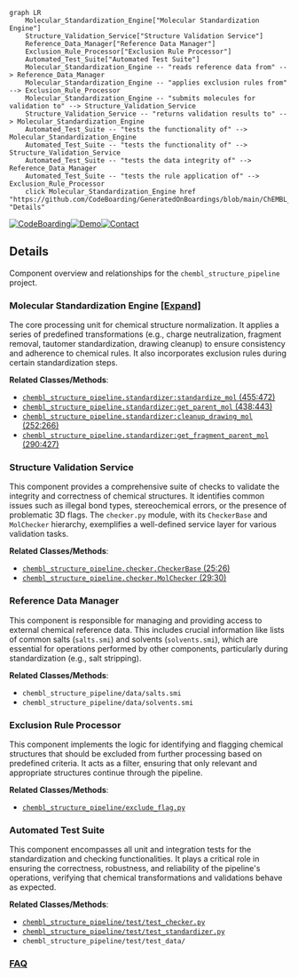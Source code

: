```mermaid
graph LR
    Molecular_Standardization_Engine["Molecular Standardization Engine"]
    Structure_Validation_Service["Structure Validation Service"]
    Reference_Data_Manager["Reference Data Manager"]
    Exclusion_Rule_Processor["Exclusion Rule Processor"]
    Automated_Test_Suite["Automated Test Suite"]
    Molecular_Standardization_Engine -- "reads reference data from" --> Reference_Data_Manager
    Molecular_Standardization_Engine -- "applies exclusion rules from" --> Exclusion_Rule_Processor
    Molecular_Standardization_Engine -- "submits molecules for validation to" --> Structure_Validation_Service
    Structure_Validation_Service -- "returns validation results to" --> Molecular_Standardization_Engine
    Automated_Test_Suite -- "tests the functionality of" --> Molecular_Standardization_Engine
    Automated_Test_Suite -- "tests the functionality of" --> Structure_Validation_Service
    Automated_Test_Suite -- "tests the data integrity of" --> Reference_Data_Manager
    Automated_Test_Suite -- "tests the rule application of" --> Exclusion_Rule_Processor
    click Molecular_Standardization_Engine href "https://github.com/CodeBoarding/GeneratedOnBoardings/blob/main/ChEMBL_Structure_Pipeline/Molecular_Standardization_Engine.md" "Details"
```

[![CodeBoarding](https://img.shields.io/badge/Generated%20by-CodeBoarding-9cf?style=flat-square)](https://github.com/CodeBoarding/GeneratedOnBoardings)[![Demo](https://img.shields.io/badge/Try%20our-Demo-blue?style=flat-square)](https://www.codeboarding.org/demo)[![Contact](https://img.shields.io/badge/Contact%20us%20-%20contact@codeboarding.org-lightgrey?style=flat-square)](mailto:contact@codeboarding.org)

## Details

Component overview and relationships for the `chembl_structure_pipeline` project.

### Molecular Standardization Engine [[Expand]](./Molecular_Standardization_Engine.md)
The core processing unit for chemical structure normalization. It applies a series of predefined transformations (e.g., charge neutralization, fragment removal, tautomer standardization, drawing cleanup) to ensure consistency and adherence to chemical rules. It also incorporates exclusion rules during certain standardization steps.


**Related Classes/Methods**:

- <a href="https://github.com/chembl/ChEMBL_Structure_Pipeline/blob/master/chembl_structure_pipeline/standardizer.py#L455-L472" target="_blank" rel="noopener noreferrer">`chembl_structure_pipeline.standardizer:standardize_mol` (455:472)</a>
- <a href="https://github.com/chembl/ChEMBL_Structure_Pipeline/blob/master/chembl_structure_pipeline/standardizer.py#L438-L443" target="_blank" rel="noopener noreferrer">`chembl_structure_pipeline.standardizer:get_parent_mol` (438:443)</a>
- <a href="https://github.com/chembl/ChEMBL_Structure_Pipeline/blob/master/chembl_structure_pipeline/standardizer.py#L252-L266" target="_blank" rel="noopener noreferrer">`chembl_structure_pipeline.standardizer:cleanup_drawing_mol` (252:266)</a>
- <a href="https://github.com/chembl/ChEMBL_Structure_Pipeline/blob/master/chembl_structure_pipeline/standardizer.py#L290-L427" target="_blank" rel="noopener noreferrer">`chembl_structure_pipeline.standardizer:get_fragment_parent_mol` (290:427)</a>


### Structure Validation Service
This component provides a comprehensive suite of checks to validate the integrity and correctness of chemical structures. It identifies common issues such as illegal bond types, stereochemical errors, or the presence of problematic 3D flags. The `checker.py` module, with its `CheckerBase` and `MolChecker` hierarchy, exemplifies a well-defined service layer for various validation tasks.


**Related Classes/Methods**:

- <a href="https://github.com/chembl/ChEMBL_Structure_Pipeline/blob/master/chembl_structure_pipeline/checker.py#L25-L26" target="_blank" rel="noopener noreferrer">`chembl_structure_pipeline.checker.CheckerBase` (25:26)</a>
- <a href="https://github.com/chembl/ChEMBL_Structure_Pipeline/blob/master/chembl_structure_pipeline/checker.py#L29-L30" target="_blank" rel="noopener noreferrer">`chembl_structure_pipeline.checker.MolChecker` (29:30)</a>


### Reference Data Manager
This component is responsible for managing and providing access to external chemical reference data. This includes crucial information like lists of common salts (`salts.smi`) and solvents (`solvents.smi`), which are essential for operations performed by other components, particularly during standardization (e.g., salt stripping).


**Related Classes/Methods**:

- `chembl_structure_pipeline/data/salts.smi`
- `chembl_structure_pipeline/data/solvents.smi`


### Exclusion Rule Processor
This component implements the logic for identifying and flagging chemical structures that should be excluded from further processing based on predefined criteria. It acts as a filter, ensuring that only relevant and appropriate structures continue through the pipeline.


**Related Classes/Methods**:

- <a href="https://github.com/chembl/ChEMBL_Structure_Pipeline/blob/master/chembl_structure_pipeline/exclude_flag.py" target="_blank" rel="noopener noreferrer">`chembl_structure_pipeline/exclude_flag.py`</a>


### Automated Test Suite
This component encompasses all unit and integration tests for the standardization and checking functionalities. It plays a critical role in ensuring the correctness, robustness, and reliability of the pipeline's operations, verifying that chemical transformations and validations behave as expected.


**Related Classes/Methods**:

- <a href="https://github.com/chembl/ChEMBL_Structure_Pipeline/blob/master/chembl_structure_pipeline/test/test_checker.py" target="_blank" rel="noopener noreferrer">`chembl_structure_pipeline/test/test_checker.py`</a>
- <a href="https://github.com/chembl/ChEMBL_Structure_Pipeline/blob/master/chembl_structure_pipeline/test/test_standardizer.py" target="_blank" rel="noopener noreferrer">`chembl_structure_pipeline/test/test_standardizer.py`</a>
- `chembl_structure_pipeline/test/test_data/`




### [FAQ](https://github.com/CodeBoarding/GeneratedOnBoardings/tree/main?tab=readme-ov-file#faq)